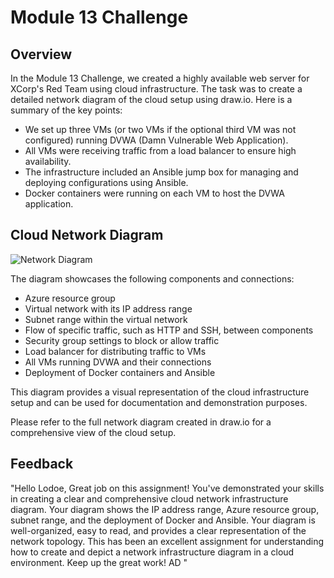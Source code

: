 # Module 13 Challenge

## Overview
In the Module 13 Challenge, we created a highly available web server for XCorp's Red Team using cloud infrastructure. The task was to create a detailed network diagram of the cloud setup using draw.io. Here is a summary of the key points:

- We set up three VMs (or two VMs if the optional third VM was not configured) running DVWA (Damn Vulnerable Web Application).
- All VMs were receiving traffic from a load balancer to ensure high availability.
- The infrastructure included an Ansible jump box for managing and deploying configurations using Ansible.
- Docker containers were running on each VM to host the DVWA application.

## Cloud Network Diagram
![Network Diagram](https://drive.google.com/file/d/10SlYC4H8tUey7NL4_UWWqUob3H5XAuhA/view?usp=sharing)

The diagram showcases the following components and connections:
- Azure resource group
- Virtual network with its IP address range
- Subnet range within the virtual network
- Flow of specific traffic, such as HTTP and SSH, between components
- Security group settings to block or allow traffic
- Load balancer for distributing traffic to VMs
- All VMs running DVWA and their connections
- Deployment of Docker containers and Ansible

This diagram provides a visual representation of the cloud infrastructure setup and can be used for documentation and demonstration purposes.

Please refer to the full network diagram created in draw.io for a comprehensive view of the cloud setup.

## Feedback 
"Hello Lodoe, Great job on this assignment! You've demonstrated your skills in creating a clear and comprehensive cloud network infrastructure diagram. Your diagram shows the IP address range, Azure resource group, subnet range, and the deployment of Docker and Ansible. Your diagram is well-organized, easy to read, and provides a clear representation of the network topology. This has been an excellent assignment for understanding how to create and depict a network infrastructure diagram in a cloud environment. Keep up the great work! AD "


